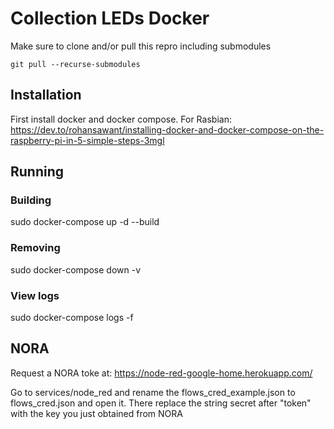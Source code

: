 # Collection LEDs Docker
Make sure to clone and/or pull this repro including submodules
```
git pull --recurse-submodules
```


## Installation
First install docker and docker compose. For Rasbian:
https://dev.to/rohansawant/installing-docker-and-docker-compose-on-the-raspberry-pi-in-5-simple-steps-3mgl

## Running
### Building
sudo docker-compose up -d --build
### Removing
sudo docker-compose down -v
### View logs
sudo docker-compose logs -f

## NORA
Request a NORA toke at:
https://node-red-google-home.herokuapp.com/

Go to services/node_red and rename the flows_cred_example.json to flows_cred.json and open it. There replace the string secret after "token" with the key you just obtained from NORA